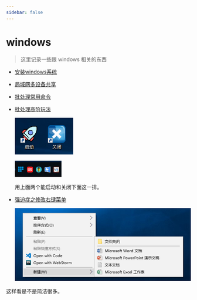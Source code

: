 ```yaml
---
sidebar: false
---
```


# windows

> 这里记录一些跟 windows 相关的东西

- [安装windows系统](./windows-install.md)

- [局域网多设备共享](./windows-share.md)

- [批处理常用命令](./batch-commend.md)

- [批处理高阶玩法](./batch-use.md)

  ![open&close](./img/batch-use/open&close.png)

  ![icon-start](./img/batch-use/icon-start.png)

  用上面两个能启动和关闭下面这一排。

- [强迫症之修改右键菜单](./windows-menu-change.md)

  ![right-click-menu](./img/menu/right-click-menu.png)

 这样看是不是简洁很多。